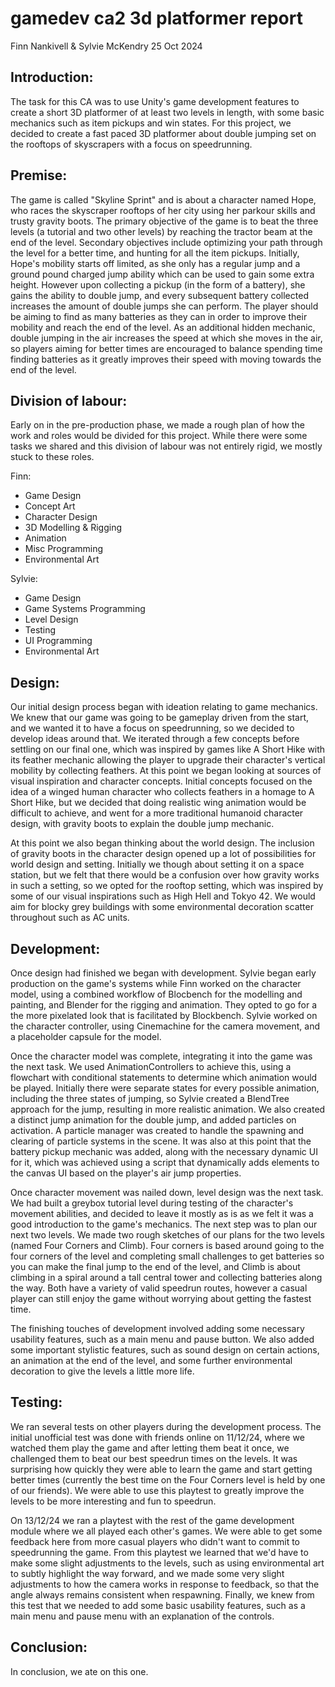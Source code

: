# gamedev ca2 3d platformer report

Finn Nankivell & Sylvie McKendry
25 Oct 2024

## Introduction:

The task for this CA was to use Unity's game development features to create a short 3D platformer of at least two levels in length, with some basic mechanics such as item pickups and win states. For this project, we decided to create a fast paced 3D platformer about double jumping set on the rooftops of skyscrapers with a focus on speedrunning.


## Premise:

The game is called "Skyline Sprint" and is about a character named Hope, who races the skyscraper rooftops of her city using her parkour skills and trusty gravity boots. The primary objective of the game is to beat the three levels (a tutorial and two other levels) by reaching the tractor beam at the end of the level. Secondary objectives include optimizing your path through the level for a better time, and hunting for all the item pickups. Initially, Hope's mobility starts off limited, as she only has a regular jump and a ground pound charged jump ability which can be used to gain some extra height. However upon collecting a pickup (in the form of a battery), she gains the ability to double jump, and every subsequent battery collected increases the amount of double jumps she can perform. The player should be aiming to find as many batteries as they can in order to improve their mobility and reach the end of the level. As an additional hidden mechanic, double jumping in the air increases the speed at which she moves in the air, so players aiming for better times are encouraged to balance spending time finding batteries as it greatly improves their speed with moving towards the end of the level.


## Division of labour:

Early on in the pre-production phase, we made a rough plan of how the work and roles would be divided for this project. While there were some tasks we shared and this division of labour was not entirely rigid, we mostly stuck to these roles.

Finn:

- Game Design
- Concept Art
- Character Design
- 3D Modelling & Rigging
- Animation
- Misc Programming
- Environmental Art


Sylvie:

- Game Design
- Game Systems Programming
- Level Design
- Testing
- UI Programming
- Environmental Art


## Design:

Our initial design process began with ideation relating to game mechanics. We knew that our game was going to be gameplay driven from the start, and we wanted it to have a focus on speedrunning, so we decided to develop ideas around that. We iterated through a few concepts before settling on our final one, which was inspired by games like A Short Hike with its feather mechanic allowing the player to upgrade their character's vertical mobility by collecting feathers. At this point we began looking at sources of visual inspiration and character concepts. Initial concepts focused on the idea of a winged human character who collects feathers in a homage to A Short Hike, but we decided that doing realistic wing animation would be difficult to achieve, and went for a more traditional humanoid character design, with gravity boots to explain the double jump mechanic.

At this point we also began thinking about the world design. The inclusion of gravity boots in the character design opened up a lot of possibilities for world design and setting. Initially we though about setting it on a space station, but we felt that there would be a confusion over how gravity works in such a setting, so we opted for the rooftop setting, which was inspired by some of our visual inspirations such as High Hell and Tokyo 42. We would aim for blocky grey buildings with some environmental decoration scatter throughout such as AC units.


## Development:

Once design had finished we began with development. Sylvie began early production on the game's systems while Finn worked on the character model, using a combined workflow of Blocbench for the modelling and painting, and Blender for the rigging and animation. They opted to go for a the more pixelated look that is facilitated by Blockbench. Sylvie worked on the character controller, using Cinemachine for the camera movement, and a placeholder capsule for the model.

Once the character model was complete, integrating it into the game was the next task. We used AnimationControllers to achieve this, using a flowchart with conditional statements to determine which animation would be played. Initially there were separate states for every possible animation, including the three states of jumping, so Sylvie created a BlendTree approach for the jump, resulting in more realistic animation. We also created a distinct jump animation for the double jump, and added particles on activation. A particle manager was created to handle the spawning and clearing of particle systems in the scene. It was also at this point that the battery pickup mechanic was added, along with the necessary dynamic UI for it, which was achieved using a script that dynamically adds elements to the canvas UI based on the player's air jump properties.

Once character movement was nailed down, level design was the next task. We had built a greybox tutorial level during testing of the character's movement abilities, and decided to leave it mostly as is as we felt it was a good introduction to the game's mechanics. The next step was to plan our next two levels. We made two rough sketches of our plans for the two levels (named Four Corners and Climb). Four corners is based around going to the four corners of the level and completing small challenges to get batteries so you can make the final jump to the end of the level, and Climb is about climbing in a spiral around a tall central tower and collecting batteries along the way. Both have a variety of valid speedrun routes, however a casual player can still enjoy the game without worrying about getting the fastest time.

The finishing touches of development involved adding some necessary usability features, such as a main menu and pause button. We also added some important stylistic features, such as sound design on certain actions, an animation at the end of the level, and some further environmental decoration to give the levels a little more life.


## Testing:

We ran several tests on other players during the development process. The initial unofficial test was done with friends online on 11/12/24, where we watched them play the game and after letting them beat it once, we challenged them to beat our best speedrun times on the levels. It was surprising how quickly they were able to learn the game and start getting better times (currently the best time on the Four Corners level is held by one of our friends). We were able to use this playtest to greatly improve the levels to be more interesting and fun to speedrun.

On 13/12/24 we ran a playtest with the rest of the game development module where we all played each other's games. We were able to get some feedback here from more casual players who didn't want to commit to speedrunning the game. From this playtest we learned that we'd have to make some slight adjustments to the levels, such as using environmental art to subtly highlight the way forward, and we made some very slight adjustments to how the camera works in response to feedback, so that the angle always remains consistent when respawning. Finally, we knew from this test that we needed to add some basic usability features, such as a main menu and pause menu with an explanation of the controls.


## Conclusion:

In conclusion, we ate on this one.
